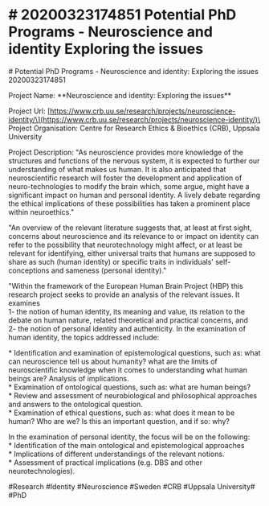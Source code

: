 # \# 20200323174851 Potential PhD Programs - Neuroscience and identity Exploring the issues

\# Potential PhD Programs - Neuroscience and identity: Exploring the issues\
20200323174851

Project Name: \*\*Neuroscience and identity: Exploring the issues\*\*

Project Url: \[https://www.crb.uu.se/research/projects/neuroscience-identity/\](https://www.crb.uu.se/research/projects/neuroscience-identity/)\
Project Organisation: Centre for Research Ethics & Bioethics (CRB), Uppsala University

Project Description: \"As neuroscience provides more knowledge of the structures and functions of the nervous system, it is expected to further our understanding of what makes us human. It is also anticipated that neuroscientific research will foster the development and application of neuro-technologies to modify the brain which, some argue, might have a significant impact on human and personal identity. A lively debate regarding the ethical implications of these possibilities has taken a prominent place within neuroethics."

\"An overview of the relevant literature suggests that, at least at first sight, concerns about neuroscience and its relevance to or impact on identity can refer to the possibility that neurotechnology might affect, or at least be relevant for identifying, either universal traits that humans are supposed to share as such (human identity) or specific traits in individuals' self-conceptions and sameness (personal identity)."

\"Within the framework of the European Human Brain Project (HBP) this research project seeks to provide an analysis of the relevant issues. It examines\
1- the notion of human identity, its meaning and value, its relation to the debate on human nature, related theoretical and practical concerns, and\
2- the notion of personal identity and authenticity. In the examination of human identity, the topics addressed include:

\* Identification and examination of epistemological questions, such as: what can neuroscience tell us about humanity? what are the limits of neuroscientific knowledge when it comes to understanding what human beings are? Analysis of implications.\
\* Examination of ontological questions, such as: what are human beings?\
\* Review and assessment of neurobiological and philosophical approaches and answers to the ontological question.\
\* Examination of ethical questions, such as: what does it mean to be human? Who are we? Is this an important question, and if so: why?

In the examination of personal identity, the focus will be on the following:\
\* Identification of the main ontological and epistemological approaches\
\* Implications of different understandings of the relevant notions.\
\* Assessment of practical implications (e.g. DBS and other neurotechnologies).

\#Research \#Identity \#Neuroscience \#Sweden \#CRB \#Uppsala University\# \#PhD
